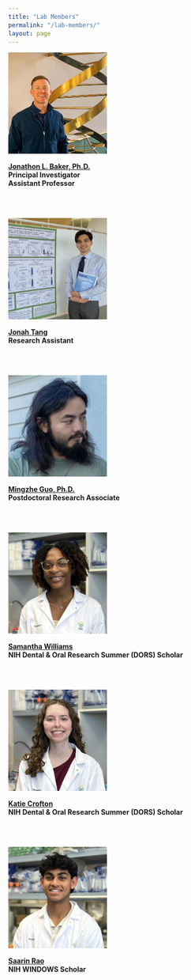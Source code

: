 ```yaml
---
title: "Lab Members"
permalink: "/lab-members/"
layout: page
---
```


<img src="/assets/images/homepage-general/headshot-cropped.jpg" width="200" height="205" style="display: inline; margin: auto;" />

**[Jonathon L. Baker, Ph.D.](./jonathon-baker/index.md)**  
**Principal Investigator**  
**Assistant Professor** 

<br/><br/>

<img src="/assets/images/homepage-general/jonah2.jpg" width="200" height="205" style="display: inline; margin: auto;" />  

**[Jonah Tang](./jonah-tang/index.md)**  
**Research Assistant**  
 
<br/><br/>

<img src="/assets/images/homepage-general/mingzhe-headshot.jpg" width="200" height="205" style="display: inline; margin: auto;" />

**[Mingzhe Guo, Ph.D.](./mingzhe-guo/index.md)**  
**Postdoctoral Research Associate**

<br/><br/>

<img src="/assets/images/homepage-general/samantha-headshot.jpg" width="200" height="205" style="display: inline; margin: auto;" />

**[Samantha Williams](./samantha-williams/index.md)**  
**NIH Dental & Oral Research Summer (DORS) Scholar**  

<br/><br/>

<img src="/assets/images/homepage-general/katie-headshot.jpg" width="200" height="205" style="display: inline; margin: auto;" />

**[Katie Crofton](./katie-crofton/index.md)**  
**NIH Dental & Oral Research Summer (DORS) Scholar**

<br/><br/>

<img src="/assets/images/homepage-general/saarin-headshot.jpg" width="200" height="205" style="display: inline; margin: auto;" />

**[Saarin Rao](./saarin-rao/index.md)**  
**NIH WINDOWS Scholar**

